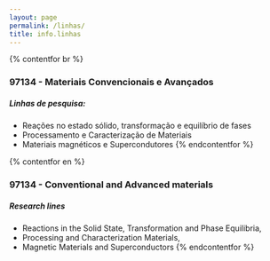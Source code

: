 ```yaml
---
layout: page
permalink: /linhas/
title: info.linhas
---
```


{% contentfor br %}

### 97134 - Materiais Convencionais e Avançados

##### Linhas de pesquisa:

* Reações no estado sólido, transformação e equilíbrio de fases
* Processamento e Caracterização de Materiais
* Materiais magnéticos e Supercondutores
{% endcontentfor %}

{% contentfor en %}

### 97134 - Conventional and Advanced materials

##### Research lines

* Reactions in the Solid State, Transformation and Phase Equilibria,
* Processing and Characterization Materials,
* Magnetic Materials and Superconductors
{% endcontentfor %}
